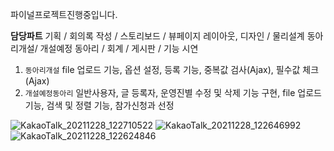 파이널프로젝트진행중입니다.

<b>담당파트</b>
기획 / 회의록 작성 /  스토리보드 / 뷰페이지 레이아웃, 디자인 / 물리설계 동아리개설/ 개설예정 동아리 / 회계 / 게시판 / 기능 시연

1) <code>동아리개설</code>
   file 업로드 기능, 옵션 설정, 등록 기능, 중복값 검사(Ajax), 필수값 체크(Ajax)
2) <code>개설예정동아리</code>
   일반사용자, 글 등록자, 운영진별 수정 및 삭제 기능 구현, file 업로드 기능, 검색 및 정렬 기능, 참가신청과 선정  


![KakaoTalk_20211228_122710522](https://user-images.githubusercontent.com/86273541/147524906-8da19b49-19b4-4b88-8511-4f00b898a477.png)
![KakaoTalk_20211228_122646992](https://user-images.githubusercontent.com/86273541/147524935-3e581d8f-389a-45c1-9a39-e05741e243c0.png)
![KakaoTalk_20211228_122624846](https://user-images.githubusercontent.com/86273541/147524944-6d1f83d2-fc1e-4620-895b-95dabd448816.png)
